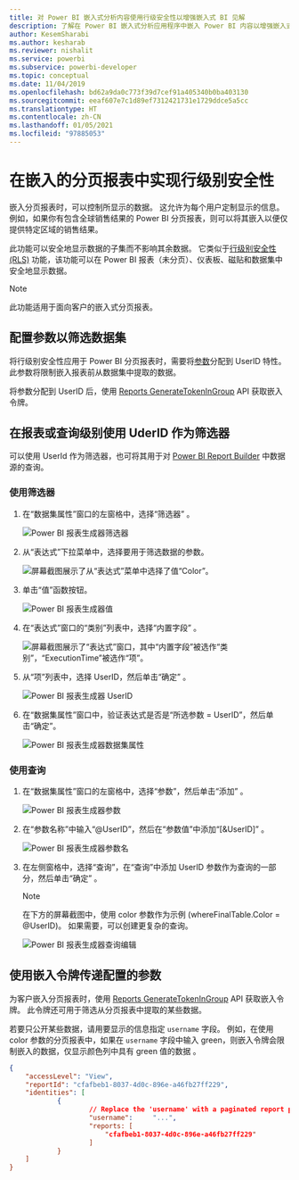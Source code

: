 ```yaml
---
title: 对 Power BI 嵌入式分析内容使用行级安全性以增强嵌入式 BI 见解
description: 了解在 Power BI 嵌入式分析应用程序中嵌入 Power BI 内容以增强嵌入式 BI 见解所需的步骤。
author: KesemSharabi
ms.author: kesharab
ms.reviewer: nishalit
ms.service: powerbi
ms.subservice: powerbi-developer
ms.topic: conceptual
ms.date: 11/04/2019
ms.openlocfilehash: bd62a9da0c773f39d7cef91a405340b0ba403130
ms.sourcegitcommit: eeaf607e7c1d89ef7312421731e1729ddce5a5cc
ms.translationtype: HT
ms.contentlocale: zh-CN
ms.lasthandoff: 01/05/2021
ms.locfileid: "97885053"
---
```

# <a name="implementing-row-level-security-in-embedded-paginated-reports"></a>在嵌入的分页报表中实现行级别安全性

嵌入分页报表时，可以控制所显示的数据。 这允许为每个用户定制显示的信息。 例如，如果你有包含全球销售结果的 Power BI 分页报表，则可以将其嵌入以便仅提供特定区域的销售结果。

此功能可以安全地显示数据的子集而不影响其余数据。 它类似于[行级别安全性 (RLS)](embedded-row-level-security.md) 功能，该功能可以在 Power BI 报表（未分页）、仪表板、磁贴和数据集中安全地显示数据。  

> [!NOTE]
> 此功能适用于面向客户的嵌入式分页报表。

## <a name="configuring-a-parameter-to-filter-the-dataset"></a>配置参数以筛选数据集

将行级别安全性应用于 Power BI 分页报表时，需要将[参数](../../paginated-reports/report-builder-parameters.md)分配到 UserID 特性。 此参数将限制嵌入报表前从数据集中提取的数据。

将参数分配到 UserID 后，使用 [Reports GenerateTokenInGroup](/rest/api/power-bi/embedtoken/reports_generatetokeningroup) API 获取嵌入令牌。

## <a name="use-userid-as-a-filter-at-report-or-query-level"></a>在报表或查询级别使用 UderID 作为筛选器

可以使用 UserId 作为筛选器，也可将其用于对 [Power BI Report Builder](../../paginated-reports/report-builder-power-bi.md) 中数据源的查询。

### <a name="using-the-filter"></a>使用筛选器

1. 在“数据集属性”窗口的左窗格中，选择“筛选器” 。

    ![Power BI 报表生成器筛选器](media/paginated-reports-row-level-security/filter.png)

2. 从“表达式”下拉菜单中，选择要用于筛选数据的参数。

     ![屏幕截图展示了从“表达式”菜单中选择了值“Color”。](media/paginated-reports-row-level-security/expression.png)

3. 单击“值”函数按钮。 

    ![Power BI 报表生成器值](media/paginated-reports-row-level-security/function.png)

4. 在“表达式”窗口的“类别”列表中，选择“内置字段”  。

    ![屏幕截图展示了“表达式”窗口，其中“内置字段”被选作“类别”，“ExecutionTime”被选作“项”。](media/paginated-reports-row-level-security/built-in-fields.png)

5. 从“项”列表中，选择 UserID，然后单击“确定”  。

    ![Power BI 报表生成器 UserID](media/paginated-reports-row-level-security/userid.png)

6. 在“数据集属性”窗口中，验证表达式是否是“所选参数 = UserID”，然后单击“确定”。

    ![Power BI 报表生成器数据集属性](media/paginated-reports-row-level-security/verify.png)

### <a name="using-a-query"></a>使用查询

1. 在“数据集属性”窗口的左窗格中，选择“参数”，然后单击“添加”  。

    ![Power BI 报表生成器参数](media/paginated-reports-row-level-security/parameters.png)

2. 在“参数名称”中输入“\@UserID”，然后在“参数值”中添加“[&UserID]”   。

    ![Power BI 报表生成器参数名](media/paginated-reports-row-level-security/parameter-name.png) 

3. 在左侧窗格中，选择“查询”，在“查询”中添加 UserID 参数作为查询的一部分，然后单击“确定”  。
    > [!NOTE]
    > 在下方的屏幕截图中，使用 color 参数作为示例 (whereFinalTable.Color = @UserID)。 如果需要，可以创建更复杂的查询。

    ![Power BI 报表生成器查询编辑](media/paginated-reports-row-level-security/query-edit.png)

## <a name="passing-the-configured-parameter-using-the-embed-token"></a>使用嵌入令牌传递配置的参数

为客户嵌入分页报表时，使用 [Reports GenerateTokenInGroup](/rest/api/power-bi/embedtoken/reports_generatetokeningroup) API 获取嵌入令牌。 此令牌还可用于筛选从分页报表中提取的某些数据。

若要只公开某些数据，请用要显示的信息指定 `username` 字段。 例如，在使用 color 参数的分页报表中，如果在 `username` 字段中输入 green，则嵌入令牌会限制嵌入的数据，仅显示颜色列中具有 green 值的数据 。

```JSON
{
    "accessLevel": "View",
    "reportId": "cfafbeb1-8037-4d0c-896e-a46fb27ff229",
    "identities": [
            {
                    // Replace the 'username' with a paginated report parameter
                    "username":     "...",
                    "reports: [
                        "cfafbeb1-8037-4d0c-896e-a46fb27ff229"
                    ]
            }
    ]
}
```